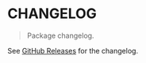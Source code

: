 # CHANGELOG

> Package changelog.

See [GitHub Releases](https://github.com/stdlib-js/stats-base-range-by/releases) for the changelog.